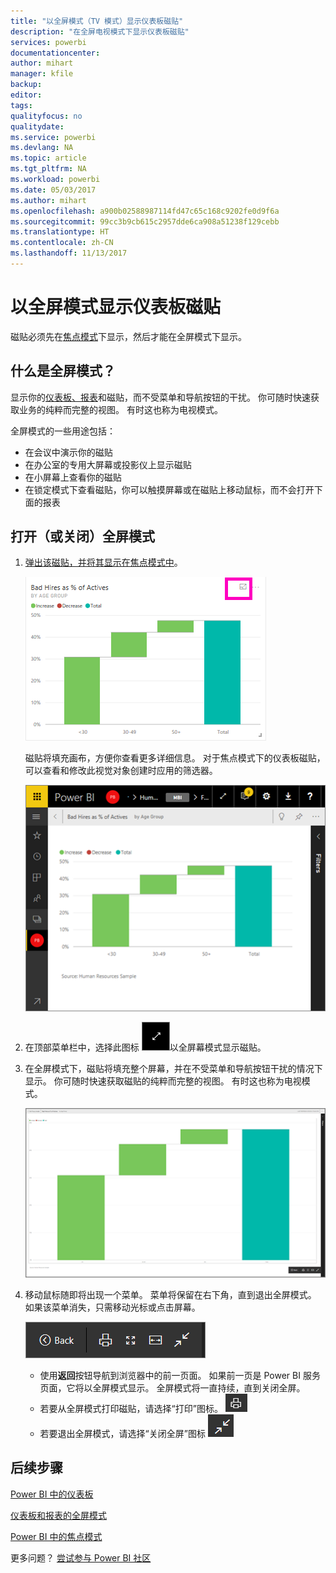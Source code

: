 ```yaml
---
title: "以全屏模式（TV 模式）显示仪表板磁贴"
description: "在全屏电视模式下显示仪表板磁贴"
services: powerbi
documentationcenter: 
author: mihart
manager: kfile
backup: 
editor: 
tags: 
qualityfocus: no
qualitydate: 
ms.service: powerbi
ms.devlang: NA
ms.topic: article
ms.tgt_pltfrm: NA
ms.workload: powerbi
ms.date: 05/03/2017
ms.author: mihart
ms.openlocfilehash: a900b02588987114fd47c65c168c9202fe0d9f6a
ms.sourcegitcommit: 99cc3b9cb615c2957dde6ca908a51238f129cebb
ms.translationtype: HT
ms.contentlocale: zh-CN
ms.lasthandoff: 11/13/2017
---
```

# <a name="display-a-dashboard-tile-in-full-screen-mode"></a>以全屏模式显示仪表板磁贴
磁贴必须先在[焦点模式](service-focus-mode.md)下显示，然后才能在全屏模式下显示。

## <a name="what-is-full-screen-mode"></a>什么是全屏模式？
显示你的[仪表板、报表](service-fullscreen-mode.md)和磁贴，而不受菜单和导航按钮的干扰。  你可随时快速获取业务的纯粹而完整的视图。 有时这也称为电视模式。

全屏模式的一些用途包括：

* 在会议中演示你的磁贴
* 在办公室的专用大屏幕或投影仪上显示磁贴
* 在小屏幕上查看你的磁贴
* 在锁定模式下查看磁贴，你可以触摸屏幕或在磁贴上移动鼠标，而不会打开下面的报表

## <a name="to-turn-full-screen-mode-on-and-off"></a>打开（或关闭）全屏模式
1. [弹出该磁贴，并将其显示在焦点模式中](service-focus-mode.md)。
   
    ![](media/service-tile-fullscreen-mode/power-bi-focus.png)
   
    磁贴将填充画布，方便你查看更多详细信息。 对于焦点模式下的仪表板磁贴，可以查看和修改此视觉对象创建时应用的筛选器。
   
    ![](media/service-tile-fullscreen-mode/power-bi-focus3.png)
2. 在顶部菜单栏中，选择此图标    ![](media/service-tile-fullscreen-mode/powerbi-full-screen-icon.png)以全屏幕模式显示磁贴。
3. 在全屏模式下，磁贴将填充整个屏幕，并在不受菜单和导航按钮干扰的情况下显示。  你可随时快速获取磁贴的纯粹而完整的视图。 有时这也称为电视模式。
   
   ![](media/service-tile-fullscreen-mode/power-bi-fullscreen.png)
4. 移动鼠标随即将出现一个菜单。 菜单将保留在右下角，直到退出全屏模式。 如果该菜单消失，只需移动光标或点击屏幕。
   
    ![](media/service-tile-fullscreen-mode/power-bi-menu.png)
   
   * 使用**返回**按钮导航到浏览器中的前一页面。 如果前一页是 Power BI 服务页面，它将以全屏模式显示。  全屏模式将一直持续，直到关闭全屏。
   * 若要从全屏模式打印磁贴，请选择“打印”图标。
     ![](media/service-tile-fullscreen-mode/print-icon.png)
   * 若要退出全屏模式，请选择“关闭全屏”图标 ![](media/service-tile-fullscreen-mode/power-bi-close-full-screen.png)

## <a name="next-steps"></a>后续步骤
[Power BI 中的仪表板](service-dashboards.md)

[仪表板和报表的全屏模式](service-fullscreen-mode.md)

[Power BI 中的焦点模式](service-focus-mode.md)

更多问题？ [尝试参与 Power BI 社区](http://community.powerbi.com/)

